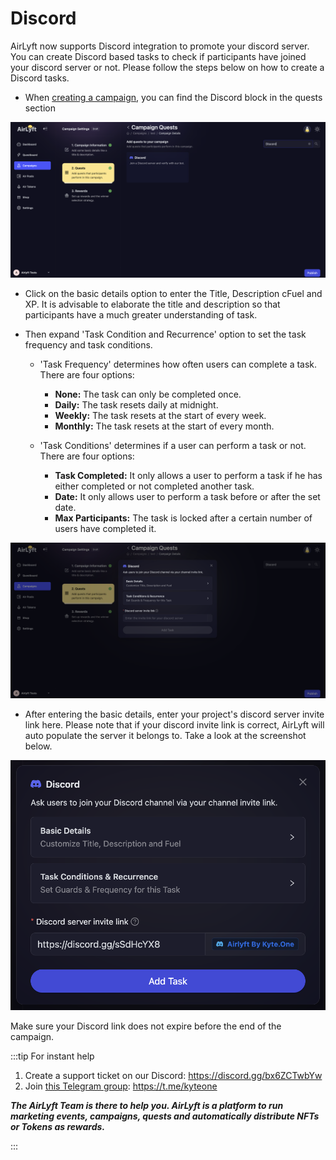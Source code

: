 # Discord

AirLyft now supports Discord integration to promote your discord server. You can create Discord based tasks to check if participants have joined your discord server or not. Please follow the steps below on how to create a Discord tasks.

- When [creating a campaign](/campaign/#creating-a-campaign), you can find the Discord block in the quests section

![](../../images/DiscordMain.png)

- Click on the basic details option to enter the Title, Description cFuel and XP. It is advisable to elaborate the title and description so that participants have a much greater understanding of task.

- Then expand 'Task Condition and Recurrence' option to set the task frequency and task conditions. 
    - 'Task Frequency' determines how often users can complete a task. There are four options:
        - **None:** The task can only be completed once.
        - **Daily:** The task resets daily at midnight.
        - **Weekly:** The task resets at the start of every week.
        - **Monthly:** The task resets at the start of every month.

    - 'Task Conditions' determines if a user can perform a task or not. There are four options:
        - **Task Completed:** It only allows a user to perform a task if he has either completed or not completed another task.
        - **Date:** It only allows user to perform a task before or after the set date.
        - **Max Participants:** The task is locked after a certain number of users have completed it.

![](../../images/DiscordBasics.png)

- After entering the basic details, enter your project's discord server invite link here. Please note that if your discord invite link is correct, AirLyft will auto populate the server it belongs to. Take a look at the screenshot below. 

![](../../images/DiscordLink.png)

Make sure your Discord link does not expire before the end of the campaign.

:::tip For instant help

1. Create a support ticket on our Discord: https://discord.gg/bx6ZCTwbYw
2. Join [this Telegram group](https://t.me/kyteone): https://t.me/kyteone

**_The AirLyft Team is there to help you. AirLyft is a platform to run marketing events, campaigns, quests and automatically distribute NFTs or Tokens as rewards._**

:::